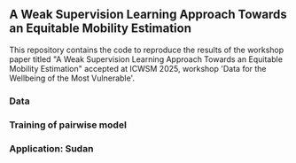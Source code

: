 ## A Weak Supervision Learning Approach Towards an Equitable Mobility Estimation

This repository contains the code to reproduce the results of the workshop paper titled "A Weak Supervision Learning Approach Towards an Equitable Mobility Estimation" accepted at ICWSM 2025, workshop 'Data for the Wellbeing of the Most Vulnerable'.

### Data

### Training of pairwise model

### Application: Sudan